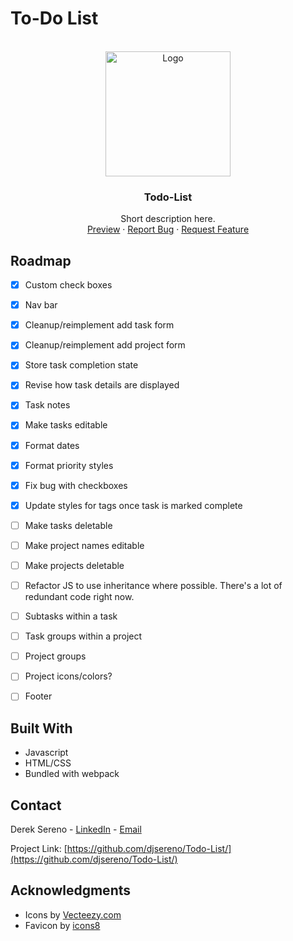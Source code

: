 # To-Do List

<div id="top"></div>

<!-- PROJECT LOGO -->
<br />
<div align="center">
  <a href="https://djsereno.github.io/Todo-List/">
    <img src="./images/screenshot.png" alt="Logo" height="200">
  </a>

<h3 align="center">Todo-List</h3>

  <p align="center">
    Short description here.
    <br />
    <a href="https://djsereno.github.io/Todo-List/">Preview</a>
    ·
    <a href="https://github.com/djsereno/Todo-List/issues">Report Bug</a>
    ·
    <a href="https://github.com/djsereno/Todo-List/issues">Request Feature</a>
  </p>
</div>

## Roadmap

- [x] Custom check boxes
- [x] Nav bar
- [x] Cleanup/reimplement add task form
- [x] Cleanup/reimplement add project form
- [x] Store task completion state
- [x] Revise how task details are displayed
- [x] Task notes
- [x] Make tasks editable
- [x] Format dates
- [x] Format priority styles
- [x] Fix bug with checkboxes
- [x] Update styles for tags once task is marked complete
- [ ] Make tasks deletable
- [ ] Make project names editable
- [ ] Make projects deletable

- [ ] Refactor JS to use inheritance where possible. There's a lot of redundant code right now.
- [ ] Subtasks within a task
- [ ] Task groups within a project
- [ ] Project groups
- [ ] Project icons/colors?
- [ ] Footer

## Built With

- Javascript
- HTML/CSS
- Bundled with webpack

## Contact

Derek Sereno - [LinkedIn](https://www.linkedin.com/in/dereksereno/) - [Email](mailto:djsereno91@gmail.com)

Project Link: [https://github.com/djsereno/Todo-List/](https://github.com/djsereno/Todo-List/)

## Acknowledgments

- Icons by [Vecteezy.com](https://www.vecteezy.com/)
- Favicon by [icons8](https://icons8.com/)
